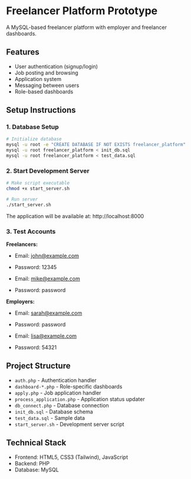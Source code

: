 # Freelancer Platform Prototype

A MySQL-based freelancer platform with employer and freelancer dashboards.

## Features
- User authentication (signup/login)
- Job posting and browsing
- Application system
- Messaging between users
- Role-based dashboards

## Setup Instructions

### 1. Database Setup
```bash
# Initialize database
mysql -u root -e "CREATE DATABASE IF NOT EXISTS freelancer_platform"
mysql -u root freelancer_platform < init_db.sql
mysql -u root freelancer_platform < test_data.sql
```

### 2. Start Development Server
```bash
# Make script executable
chmod +x start_server.sh

# Run server
./start_server.sh
```

The application will be available at: http://localhost:8000

### 3. Test Accounts
**Freelancers:**
- Email: john@example.com
- Password: 12345

- Email: mike@example.com  
- Password: password

**Employers:**
- Email: sarah@example.com
- Password: password

- Email: lisa@example.com
- Password: 54321

## Project Structure
- `auth.php` - Authentication handler
- `dashboard-*.php` - Role-specific dashboards
- `apply.php` - Job application handler
- `process_application.php` - Application status updater
- `db_connect.php` - Database connection
- `init_db.sql` - Database schema
- `test_data.sql` - Sample data
- `start_server.sh` - Development server script

## Technical Stack
- Frontend: HTML5, CSS3 (Tailwind), JavaScript
- Backend: PHP
- Database: MySQL
